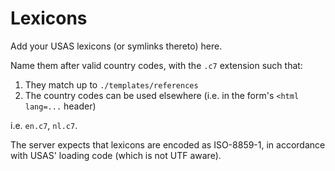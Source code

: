 Lexicons
========

Add your USAS lexicons (or symlinks thereto) here.

Name them after valid country codes, with the `.c7` extension such that:

 1. They match up to `./templates/references`
 2. The country codes can be used elsewhere (i.e. in the form's `<html lang=...` header)

i.e. `en.c7`, `nl.c7`.

The server expects that lexicons are encoded as ISO-8859-1, in accordance with USAS' loading code (which is not UTF aware).
